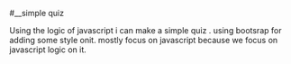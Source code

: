 #__simple quiz 

Using the logic of javascript i can make a simple quiz .
using bootsrap for adding some style onit.
mostly focus on javascript because we focus on javascript logic on it.


